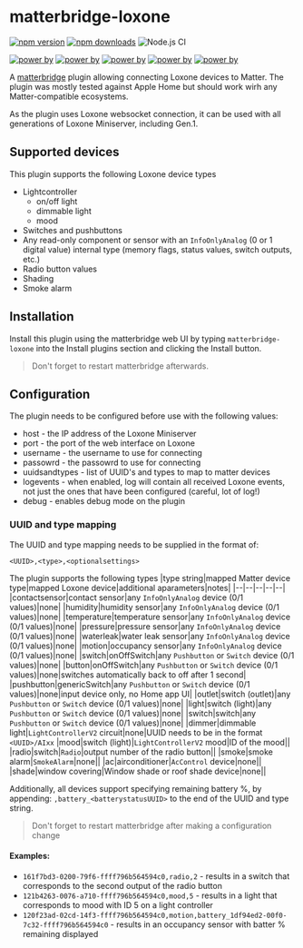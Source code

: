 # matterbridge-loxone

[![npm version](https://img.shields.io/npm/v/matterbridge-loxone.svg)](https://www.npmjs.com/package/matterbridge-loxone)
[![npm downloads](https://img.shields.io/npm/dt/matterbridge-loxone.svg)](https://www.npmjs.com/package/matterbridge-loxone)
![Node.js CI](https://github.com/andrasg/matterbridge-loxone/actions/workflows/build-matterbridge-plugin.yml/badge.svg)

[![power by](https://img.shields.io/badge/powered%20by-matterbridge-blue)](https://www.npmjs.com/package/matterbridge)
[![power by](https://img.shields.io/badge/powered%20by-matter--history-blue)](https://www.npmjs.com/package/matter-history)
[![power by](https://img.shields.io/badge/powered%20by-node--ansi--logger-blue)](https://www.npmjs.com/package/node-ansi-logger)
[![power by](https://img.shields.io/badge/powered%20by-node--persist--manager-blue)](https://www.npmjs.com/package/node-persist-manager)
[![power by](https://img.shields.io/badge/powered%20by-node--lox--ws--api-blue)](https://www.npmjs.com/package/node-lox-ws-api)


A [matterbridge](https://github.com/Luligu/matterbridge) plugin allowing connecting Loxone devices to Matter. The plugin was mostly tested against Apple Home but should work wirh any Matter-compatible ecosystems.

As the plugin uses Loxone websocket connection, it can be used with all generations of Loxone Miniserver, including Gen.1.

## Supported devices

This plugin supports the following Loxone device types
- Lightcontroller
  - on/off light
  - dimmable light
  - mood
- Switches and pushbuttons
- Any read-only component or sensor with an `InfoOnlyAnalog` (0 or 1 digital value) internal type (memory flags, status values, switch outputs, etc.)
- Radio button values
- Shading
- Smoke alarm

## Installation

Install this plugin using the matterbridge web UI by typing `matterbridge-loxone` into the Install plugins section and clicking the Install button.

> Don't forget to restart matterbridge afterwards.

## Configuration

The plugin needs to be configured before use with the following values:
- host - the IP address of the Loxone Miniserver
- port - the port of the web interface on Loxone
- username - the username to use for connecting
- passowrd - the passowrd to use for connecting
- uuidsandtypes - list of UUID's and types to map to matter devices
- logevents - when enabled, log will contain all received Loxone events, not just the ones that have been configured (careful, lot of log!)
- debug - enables debug mode on the plugin

### UUID and type mapping

The UUID and type mapping needs to be supplied in the format of:

`<UUID>,<type>,<optionalsettings>`

The plugin supports the following types
|type string|mapped Matter device type|mapped Loxone device|additional aparameters|notes|
|--|--|--|--|--|
|contactsensor|contact sensor|any `InfoOnlyAnalog` device (0/1 values)|none|
|humidity|humidity sensor|any `InfoOnlyAnalog` device (0/1 values)|none|
|temperature|temperature sensor|any `InfoOnlyAnalog` device (0/1 values)|none|
|pressure|pressure sensor|any `InfoOnlyAnalog` device (0/1 values)|none|
|waterleak|water leak sensor|any `InfoOnlyAnalog` device (0/1 values)|none|
|motion|occupancy sensor|any `InfoOnlyAnalog` device (0/1 values)|none|
|switch|onOffSwitch|any `Pushbutton` or `Switch` device (0/1 values)|none|
|button|onOffSwitch|any `Pushbutton` or `Switch` device (0/1 values)|none|switches automatically back to off after 1 second|
|pushbutton|genericSwitch|any `Pushbutton` or `Switch` device (0/1 values)|none|input device only, no Home app UI|
|outlet|switch (outlet)|any `Pushbutton` or `Switch` device (0/1 values)|none|
|light|switch (light)|any `Pushbutton` or `Switch` device (0/1 values)|none|
|switch|switch|any `Pushbutton` or `Switch` device (0/1 values)|none|
|dimmer|dimmable light|`LightControllerV2` circuit|none|UUID needs to be in the format `<UUID>/AIxx`
|mood|switch (light)|`LightControllerV2` mood|ID of the mood||
|radio|switch|`Radio`|output number of the radio button||
|smoke|smoke alarm|`SmokeAlarm`|none||
|ac|airconditioner|`AcControl` device|none||
|shade|window covering|Window shade or roof shade device|none||

Additionally, all devices support specifying remaining battery %, by appending:
`,battery_<batterystatusUUID>` to the end of the UUID and type string.

> Don't forget to restart matterbridge after making a configuration change

#### Examples:
- `161f7bd3-0200-79f6-ffff796b564594c0,radio,2` - results in a switch that corresponds to the second output of the radio button
- `121b4263-0076-a710-ffff796b564594c0,mood,5` - results in a light that corresponds to mood with ID 5 on a light controller
- `120f23ad-02cd-14f3-ffff796b564594c0,motion,battery_1df94ed2-00f0-7c32-ffff796b564594c0` - results in an occupancy sensor with batter % remaining displayed
